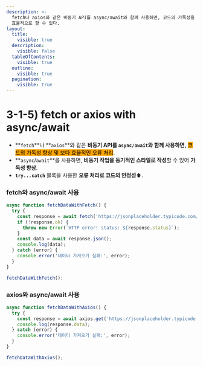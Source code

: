 ```yaml
---
description: >-
  fetch나 axios와 같은 비동기 API를 async/await와 함께 사용하면, 코드의 가독성을 크게 향상시키고 오류 처리를 보다
  효율적으로 할 수 있다.
layout:
  title:
    visible: true
  description:
    visible: false
  tableOfContents:
    visible: true
  outline:
    visible: true
  pagination:
    visible: true
---
```


# 3-1-5) fetch or axios with async/await

* **`fetch`**나 **`axios`**와 같은 **비동기 API를 `async/await`와 함께 사용하면,** <mark style="background-color:orange;">코드의 가독성 향상 및  보다 효율적인 오류 처리</mark>.
* **`async`/`await`**를 사용하면, **비동기 작업을 동기적인 스타일로 작성**할 수 있어 **가독성 향상**.
* **`try...catch`** 블록을 사용한 **오류 처리로 코드의 안정성**⬆️.

### fetch와 async/await 사용

```javascript
async function fetchDataWithFetch() {
  try {
    const response = await fetch('https://jsonplaceholder.typicode.com/todos/1');
    if (!response.ok) {
      throw new Error(`HTTP error! status: ${response.status}`);
    }
    const data = await response.json();
    console.log(data);
  } catch (error) {
    console.error('데이터 가져오기 실패:', error);
  }
}

fetchDataWithFetch();

```



### axios와 async/await 사용

```javascript
async function fetchDataWithAxios() {
  try {
    const response = await axios.get('https://jsonplaceholder.typicode.com/todos/1');
    console.log(response.data);
  } catch (error) {
    console.error('데이터 가져오기 실패:', error);
  }
}

fetchDataWithAxios();
```

